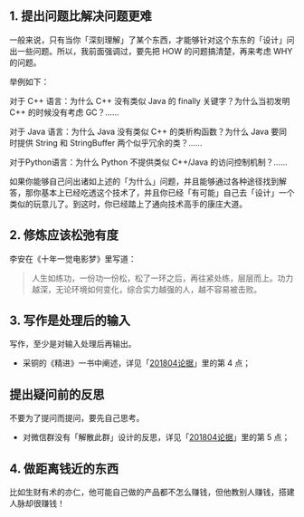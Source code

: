 ## 1. 提出问题比解决问题更难
一般来说，只有当你「深刻理解」了某个东西，才能够针对这个东东的「设计」问出一些问题。所以，我前面强调过，要先把 HOW 的问题搞清楚，再来考虑 WHY 的问题。

举例如下：

对于 C++ 语言：为什么 C++ 没有类似 Java 的 finally 关键字？为什么当初发明 C++ 的时候没有考虑 GC？......

对于 Java 语言：为什么 Java 没有类似 C++ 的类析构函数？为什么 Java 要同时提供 String 和 StringBuffer 两个似乎冗余的类？......

对于Python语言：为什么 Python 不提供类似 C++/Java 的访问控制机制？......

如果你能够自己问出诸如上述的「为什么」问题，并且能够通过各种途径找到解答，那你基本上已经吃透这个技术了，并且你已经「有可能」自己去「设计」一个类似的玩意儿了。到这时，你已经踏上了通向技术高手的康庄大道。

## 2. 修炼应该松弛有度
李安在《十年一觉电影梦》里写道：

> 人生如练功，一份功一份松，松了一环之后，再往紧处练，层层而上。功力越深，无论环境如何变化，综合实力越强的人，越不容易被击败。

## 3. 写作是处理后的输入
写作，至少是对输入处理后再输出。

* 采铜的《精进》一书中阐述，详见「[201804论据](https://github.com/dalong0514/selfstudy/blob/master/%E9%92%A5%E5%8C%99%E5%92%8C%E8%AE%BA%E6%8D%AE/201804%E8%AE%BA%E6%8D%AE.md)」里的第 4 点；

## 提出疑问前的反思
不要为了提问而提问，要先自己思考。

* 对微信群没有「解散此群」设计的反思，详见「[201804论据](https://github.com/dalong0514/selfstudy/blob/master/%E9%92%A5%E5%8C%99%E5%92%8C%E8%AE%BA%E6%8D%AE/201804%E8%AE%BA%E6%8D%AE.md)」里的第 5 点；

## 4. 做距离钱近的东西
比如生财有术的亦仁，他可能自己做的产品都不怎么赚钱，但他教别人赚钱，搭建人脉却很赚钱！